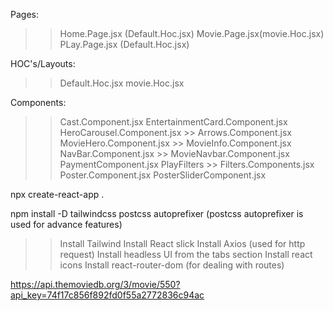 Pages:

> > Home.Page.jsx (Default.Hoc.jsx)
> > Movie.Page.jsx(movie.Hoc.jsx)
> > PLay.Page.jsx (Default.Hoc.jsx)

HOC's/Layouts:

> > Default.Hoc.jsx
> > movie.Hoc.jsx

Components:

> > Cast.Component.jsx
> > EntertainmentCard.Component.jsx
> > HeroCarousel.Component.jsx >> Arrows.Component.jsx
> > MovieHero.Component.jsx >> MovieInfo.Component.jsx
> > NavBar.Component.jsx >> MovieNavbar.Component.jsx
> > PaymentComponent.jsx
> > PlayFilters >> Filters.Components.jsx
> > Poster.Component.jsx
> > PosterSliderComponent.jsx

<!-- When you don't want to write cd again and again to go into the project after creating it using npx create-react-app (projectname) the use the ommand below  -->

npx create-react-app .

<!-- Download Tailwind -->

npm install -D tailwindcss postcss autoprefixer (postcss autoprefixer is used for advance features)

> > Install Tailwind
> > Install React slick
> > Install Axios (used for http request)
> > Install headless UI from the tabs section
> > Install react icons
> > Install react-router-dom (for dealing with routes)

<!-- Movie DB API -->

https://api.themoviedb.org/3/movie/550?api_key=74f17c856f892fd0f55a2772836c94ac
